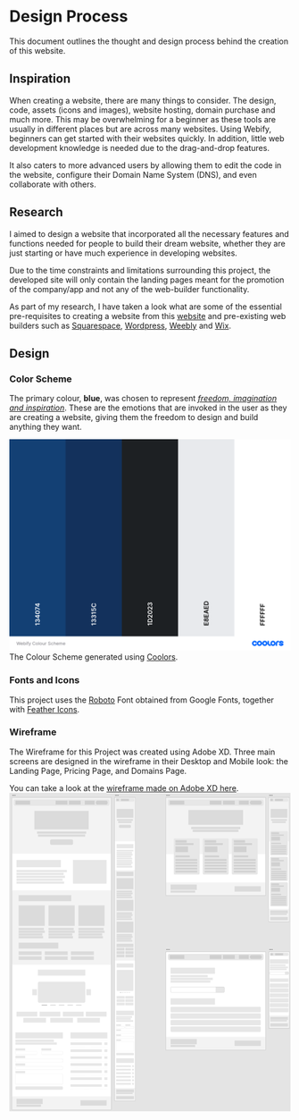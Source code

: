 # Design Process
This document outlines the thought and design process behind the creation of this website.  

## Inspiration
When creating a website, there are many things to consider. The design, code, assets (icons and images), website hosting, domain purchase and much more. This may be overwhelming for a beginner as these tools are usually in different places but are across many websites. Using Webify, beginners can get started with their websites quickly. In addition, little web development knowledge is needed due to the drag-and-drop features. 

It also caters to more advanced users by allowing them to edit the code in the website, configure their Domain Name System (DNS), and even collaborate with others.

## Research
I aimed to design a website that incorporated all the necessary features and functions needed for people to build their dream website, whether they are just starting or have much experience in developing websites.  

Due to the time constraints and limitations surrounding this project, the developed site will only contain the landing pages meant for the promotion of the company/app and not any of the web-builder functionality.  

As part of my research, I have taken a look what are some of the essential pre-requisites to creating a website from this [website](https://digital.com/how-to-create-a-website/) and pre-existing web builders such as [Squarespace](https://www.squarespace.com/), [Wordpress](https://wordpress.org/), [Weebly](https://www.weebly.com/sg) and [Wix](https://www.wix.com/).

## Design

### Color Scheme
The primary colour, **blue**, was chosen to represent [_freedom, imagination and inspiration_](https://www.supercolor.com/blog/the-meaning-of-the-color-blue). These are the emotions that are invoked in the user as they are creating a website, giving them the freedom to design and build anything they want.

![Colour Scheme from Coolors](./assets/colour-scheme.png)
The Colour Scheme generated using [Coolors](https://coolors.co/134074-13315c-1d2023-e8eaed-ffffff).

### Fonts and Icons
This project uses the [Roboto](https://fonts.google.com/specimen/Roboto) Font obtained from Google Fonts, together with [Feather Icons](https://feathericons.com/).

### Wireframe
The Wireframe for this Project was created using Adobe XD. Three main screens are designed in the wireframe in their Desktop and Mobile look: the Landing Page, Pricing Page, and Domains Page.  

You can take a look at the [wireframe made on Adobe XD here](https://xd.adobe.com/view/8e39e14d-1ab2-4f73-a6fe-c233b51017f3-db6a/).
![XD Wireframe](./assets/wireframe.png)